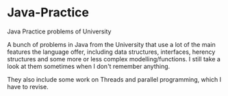 # Java-Practice
Java Practice problems of University

A bunch of problems in Java from the University that use a lot of the main features the language offer, including data structures, interfaces, herency structures and some more or less complex modelling/functions. I still take a look at them sometimes when I don't remember anything.

They also include some work on Threads and parallel programming, which I have to revise.
